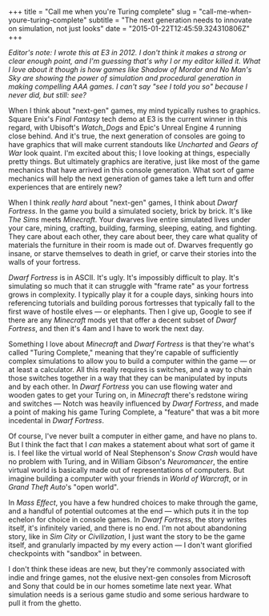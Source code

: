 +++
title = "Call me when you're Turing complete"
slug = "call-me-when-youre-turing-complete"
subtitle = "The next generation needs to innovate on simulation, not just looks"
date = "2015-01-22T12:45:59.324310806Z"
+++

_Editor's note: I wrote this at E3 in 2012. I don't think it makes a strong or clear enough point, and I'm guessing that's why I or my editor killed it. What I love about it though is how games like Shadow of Mordor and No Man's Sky are showing the power of simulation and procedural generation in making compelling AAA games. I can't say "see I told you so" because I never did, but still: see?_

When I think about "next-gen" games, my mind typically rushes to graphics. Square Enix's _Final Fantasy_ tech demo at E3 is the current winner in this regard, with Ubisoft's _Watch_Dogs_ and Epic's Unreal Engine 4 running close behind. And it's true, the next generation of consoles are going to have graphics that will make current standouts like _Uncharted_ and _Gears of War_ look quaint. I'm excited about this; I love looking at things, especially pretty things. But ultimately graphics are iterative, just like most of the game mechanics that have arrived in this console generation. What sort of game mechanics will help the next generation of games take a left turn and offer experiences that are entirely new?

When I think _really hard_ about "next-gen" games, I think about _Dwarf Fortress_. In the game you build a simulated society, brick by brick. It's like _The Sims_ meets _Minecraft_. Your dwarves live entire simulated lives under your care, mining, crafting, building, farming, sleeping, eating, and fighting. They care about each other, they care about beer, they care what quality of materials the furniture in their room is made out of. Dwarves frequently go insane, or starve themselves to death in grief, or carve their stories into the walls of your fortress.

_Dwarf Fortress_ is in ASCII. It's ugly. It's impossibly difficult to play. It's simulating so much that it can struggle with "frame rate" as your fortress grows in complexity. I typically play it for a couple days, sinking hours into referencing tutorials and building porous fortresses that typically fall to the first wave of hostile elves — or elephants. Then I give up, Google to see if there are any _Minecraft_ mods yet that offer a decent subset of _Dwarf Fortress_, and then it's 4am and I have to work the next day.

Something I love about _Minecraft_ and _Dwarf Fortress_ is that they're what's called "Turing Complete," meaning that they're capable of sufficiently complex simulations to allow you to build a computer within the game — or at least a calculator. All this really requires is switches, and a way to chain those switches together in a way that they can be manipulated by inputs and by each other. In _Dwarf Fortress_ you can use flowing water and wooden gates to get your Turing on, in _Minecraft_ there's redstone wiring and switches — Notch was heavily influenced by _Dwarf Fortress_, and made a point of making his game Turing Complete, a "feature" that was a bit more incedental in _Dwarf Fortress_.

Of course, I've never built a computer in either game, and have no plans to. But I think the fact that I _can_ makes a statement about what sort of game it is. I feel like the virtual world of Neal Stephenson's _Snow Crash_ would have no problem with Turing, and in William Gibson's _Neuromancer_, the entire virtual world is basically made out of representations of computers. But imagine building a computer with your friends in _World of Warcraft_, or in _Grand Theft Auto_'s "open world".

In _Mass Effect_, you have a few hundred choices to make through the game, and a handful of potential outcomes at the end — which puts it in the top echelon for choice in console games. In _Dwarf Fortress_, the story writes itself, it's infinitely varied, and there is no end. I'm not about abandoning story, like in _Sim City_ or _Civilization_, I just want the story to be the game itself, and granularly impacted by my every action — I don't want glorified checkpoints with "sandbox" in between.

I don't think these ideas are new, but they're commonly associated with indie and fringe games, not the elusive next-gen consoles from Microsoft and Sony that could be in our homes sometime late next year. What simulation needs is a serious game studio and some serious hardware to pull it from the ghetto.
